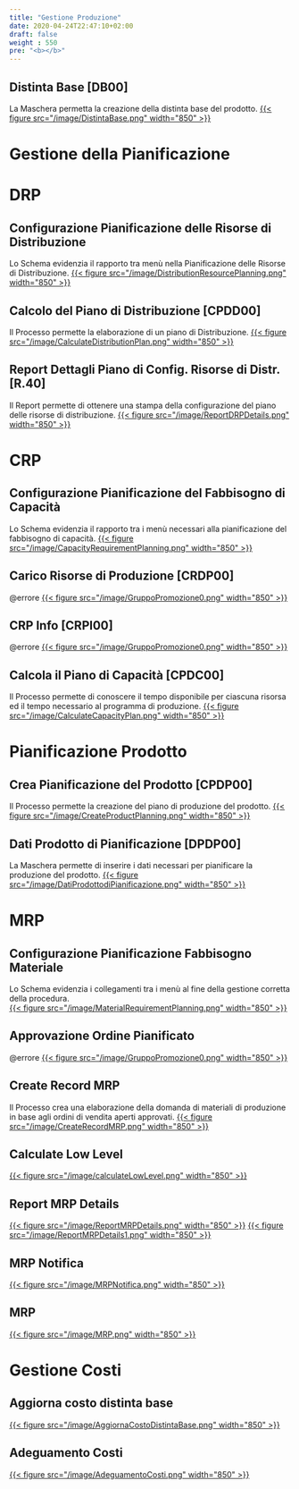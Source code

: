 ```yaml
---
title: "Gestione Produzione"
date: 2020-04-24T22:47:10+02:00
draft: false
weight : 550
pre: "<b></b>"
---
```


## Distinta Base [DB00]
La Maschera permetta la creazione della distinta base del prodotto.
[{{< figure src="/image/DistintaBase.png"  width="850"  >}}](/image/DistintaBase.png)

# Gestione della Pianificazione
# DRP
## Configurazione Pianificazione delle Risorse di Distribuzione
Lo Schema evidenzia il rapporto tra menù nella Pianificazione delle Risorse di Distribuzione.
[{{< figure src="/image/DistributionResourcePlanning.png"  width="850"  >}}](/image/DistributionResourcePlanning.png)
## Calcolo del Piano di Distribuzione [CPDD00]
Il Processo permette la elaborazione di un piano di Distribuzione.
[{{< figure src="/image/CalculateDistributionPlan.png"  width="850"  >}}](/image/CalculateDistributionPlan.png)
## Report Dettagli Piano di Config. Risorse di Distr. [R.40]
Il Report permette di ottenere una stampa della configurazione del piano delle risorse di distribuzione.
[{{< figure src="/image/ReportDRPDetails.png"  width="850"  >}}](/image/ReportDRPDetails.png)

# CRP 
## Configurazione Pianificazione del Fabbisogno di Capacità
Lo Schema evidenzia il rapporto tra i menù necessari alla pianificazione del fabbisogno di capacità.
[{{< figure src="/image/CapacityRequirementPlanning.png"  width="850"  >}}](/image/CapacityRequirementPlanning.png)
## Carico Risorse di Produzione [CRDP00]
@errore
[{{< figure src="/image/GruppoPromozione0.png"  width="850"  >}}](/image/GruppoPromozione0.png)
## CRP Info [CRPI00]
@errore
[{{< figure src="/image/GruppoPromozione0.png"  width="850"  >}}](/image/GruppoPromozione0.png)
## Calcola il Piano di Capacità [CPDC00]
Il Processo permette di conoscere il tempo disponibile per ciascuna risorsa ed il tempo necessario al programma di produzione.
[{{< figure src="/image/CalculateCapacityPlan.png"  width="850"  >}}](/image/CalculateCapacityPlan.png)

# Pianificazione Prodotto
## Crea Pianificazione del Prodotto [CPDP00]
Il Processo permette la creazione del piano di produzione del prodotto.
[{{< figure src="/image/CreateProductPlanning.png"  width="850"  >}}](/image/CreateProductPlanning.png)
## Dati Prodotto di Pianificazione [DPDP00]
La Maschera permette di inserire i dati necessari per pianificare la produzione del prodotto. 
[{{< figure src="/image/DatiProdottodiPianificazione.png"  width="850"  >}}](/image/DatiProdottodiPianificazione.png)

# MRP 
## Configurazione Pianificazione Fabbisogno Materiale
Lo Schema evidenzia i collegamenti tra i menù al fine della gestione corretta della procedura.   
[{{< figure src="/image/MaterialRequirementPlanning.png"  width="850"  >}}](/image/MaterialRequirementPlanning.png)
## Approvazione Ordine Pianificato 
@errore
[{{< figure src="/image/GruppoPromozione0.png"  width="850"  >}}](/image/GruppoPromozione0.png)
## Create Record MRP
Il Processo crea una elaborazione della domanda di materiali di produzione in base agli ordini di vendita aperti approvati.
[{{< figure src="/image/CreateRecordMRP.png"  width="850"  >}}](/image/CreateRecordMRP.png)
## Calculate Low Level
[{{< figure src="/image/calculateLowLevel.png"  width="850"  >}}](/image/calculateLowLevel.png)
## Report MRP Details
[{{< figure src="/image/ReportMRPDetails.png"  width="850"  >}}](/image/ReportMRPDetails.png)
[{{< figure src="/image/ReportMRPDetails1.png"  width="850"  >}}](/image/ReportMRPDetails1.png)
## MRP Notifica
[{{< figure src="/image/MRPNotifica.png"  width="850"  >}}](/image/MRPNotifica.png)
## MRP
[{{< figure src="/image/MRP.png"  width="850"  >}}](/image/MRP.png)

# Gestione Costi
## Aggiorna costo distinta base
[{{< figure src="/image/AggiornaCostoDistintaBase.png"  width="850"  >}}](/image/AggiornaCostoDistintaBase.png)
## Adeguamento Costi
[{{< figure src="/image/AdeguamentoCosti.png"  width="850"  >}}](/image/AdeguamentoCosti.png)
